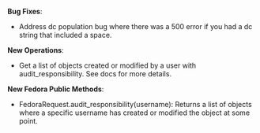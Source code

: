 **Bug Fixes**:

- Address dc population bug where there was a 500 error if you had a dc string that included a space.

**New Operations**:

- Get a list of objects created or modified by a user with audit_responsibility.  See docs for more details.

**New Fedora Public Methods**:

- FedoraRequest.audit_responsibility(username): Returns a list of objects where a specific username has created or modified the object at some point.
